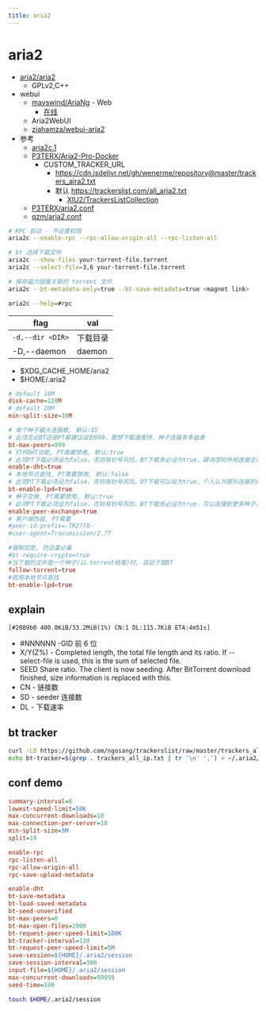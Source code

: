 ```yaml
---
title: aria2
---
```


# aria2

- [aria2/aria2](https://github.com/aria2/aria2)
  - GPLv2,C++
- webui
  - [mayswind/AriaNg](https://github.com/mayswind/AriaNg) - Web
    - [在线](http://ariang.mayswind.net/latest)
  - Aria2WebUI
  - [ziahamza/webui-aria2](https://github.com/ziahamza/webui-aria2)
- 参考
  - [aria2c.1](http://aria2.github.io/manual/en/html/aria2c.html)
  - [P3TERX/Aria2-Pro-Docker](https://github.com/P3TERX/Aria2-Pro-Docker)
    - CUSTOM_TRACKER_URL
      - https://cdn.jsdelivr.net/gh/wenerme/repository@master/trackers_aira2.txt
      - 默认 https://trackerslist.com/all_aria2.txt
        - [XIU2/TrackersListCollection](https://github.com/XIU2/TrackersListCollection)
  - [P3TERX/aria2.conf](https://github.com/P3TERX/aria2.conf)
  - [qzm/aria2.conf](https://gist.github.com/qzm/a54559726896d5e6bf21adf2363ad334)

```bash
# RPC 启动 - 不设置权限
aria2c --enable-rpc --rpc-allow-origin-all --rpc-listen-all

# bt 选择下载文件
aria2c --show-files your-torrent-file.torrent
aria2c --select-file=3,6 your-torrent-file.torrent

# 保存磁力链接关联的 torrent 文件
aria2c --bt-metadata-only=true --bt-save-metadata=true <magnet link>

aria2c --help=#rpc
```

| flag             | val      |
| ---------------- | -------- |
| `-d,--dir <DIR>` | 下载目录 |
| -D,--daemon      | daemon   |

- $XDG_CACHE_HOME/aria2
- $HOME/.aria2

```conf
# default 10M
disk-cache=128M
# default 20M
min-split-size=10M

# 单个种子最大连接数, 默认:55
# 此项无论BT还是PT都建议设到999，要想下载速度快，种子连接多多益善
bt-max-peers=999
# 打开DHT功能, PT需要禁用, 默认:true
# 此项PT下载必须设为false，否则有封号风险。BT下载务必设为true，跟流氓软件抢连接全靠它。
enable-dht=true
# 本地节点查找, PT需要禁用, 默认:false
# 此项PT下载必须设为false，否则有封号风险。BT下载可以设为true，个人认为提升连接的能力并不强，但总好过没有吧。
bt-enable-lpd=true
# 种子交换, PT需要禁用, 默认:true
# 此项PT下载必须设为false，否则有封号风险。BT下载务必设为true，可以连接到更多种子。
enable-peer-exchange=true
# 客户端伪装, PT需要
#peer-id-prefix=-TR2770-
#user-agent=Transmission/2.77

#强制加密, 防迅雷必备
#bt-require-crypto=true
#当下载的文件是一个种子(以.torrent结尾)时, 自动下载BT
follow-torrent=true
#启用本地节点查找
bt-enable-lpd=true
```

## explain

```
[#2089b0 400.0KiB/33.2MiB(1%) CN:1 DL:115.7KiB ETA:4m51s]
```

- #NNNNNN -GID 前 6 位
- X/Y(Z%) - Completed length, the total file length and its ratio. If --select-file is used, this is the sum of selected file.
- SEED Share ratio. The client is now seeding. After BitTorrent download finished, size information is replaced with this.
- CN - 链接数
- SD - seeder 连接数
- DL - 下载速率

## bt tracker

```bash
curl -LO https://github.com/ngosang/trackerslist/raw/master/trackers_all_ip.txt
echo bt-tracker=$(grep . trackers_all_ip.txt | tr '\n' ',') > ~/.aria2/aria2.conf
```

## conf demo

```ini
summary-interval=0
lowest-speed-limit=50K
max-concurrent-downloads=10
max-connection-per-server=10
min-split-size=5M
split=10

enable-rpc
rpc-listen-all
rpc-allow-origin-all
rpc-save-upload-metadata

enable-dht
bt-save-metadata
bt-load-saved-metadata
bt-seed-unverified
bt-max-peers=0
bt-max-open-files=2000
bt-request-peer-speed-limit=100K
bt-tracker-interval=120
bt-request-peer-speed-limit=5M
save-session=${HOME}/.aria2/session
save-session-interval=300
input-file=${HOME}/.aria2/session
max-concurrent-downloads=99999
seed-time=180
```

```bash
touch $HOME/.aria2/session
```
